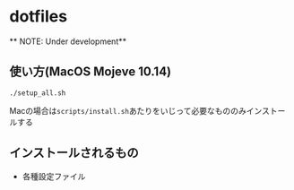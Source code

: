 # dotfiles
** NOTE: Under development**
## 使い方(MacOS Mojeve 10.14)

```
./setup_all.sh
```


Macの場合は`scripts/install.sh`あたりをいじって必要なもののみインストールする
## インストールされるもの
- 各種設定ファイル

